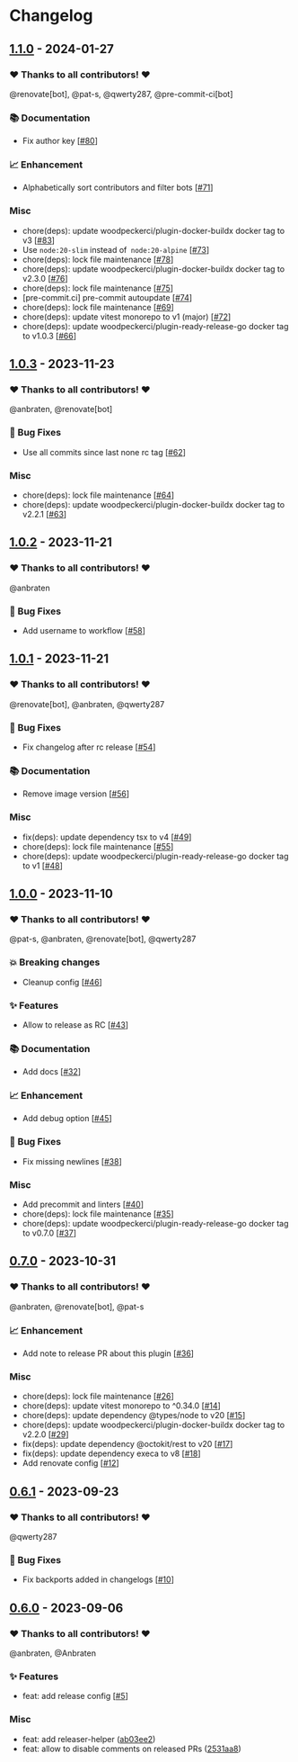 # Changelog

## [1.1.0](https://github.com/woodpecker-ci/plugin-ready-release-go/releases/tag/1.1.0) - 2024-01-27

### ❤️ Thanks to all contributors! ❤️

@renovate[bot], @pat-s, @qwerty287, @pre-commit-ci[bot]

### 📚 Documentation

- Fix author key [[#80](https://github.com/woodpecker-ci/plugin-ready-release-go/pull/80)]

### 📈 Enhancement

- Alphabetically sort contributors and filter bots [[#71](https://github.com/woodpecker-ci/plugin-ready-release-go/pull/71)]

### Misc

- chore(deps): update woodpeckerci/plugin-docker-buildx docker tag to v3 [[#83](https://github.com/woodpecker-ci/plugin-ready-release-go/pull/83)]
- Use `node:20-slim` instead of` node:20-alpine` [[#73](https://github.com/woodpecker-ci/plugin-ready-release-go/pull/73)]
- chore(deps): lock file maintenance [[#78](https://github.com/woodpecker-ci/plugin-ready-release-go/pull/78)]
- chore(deps): update woodpeckerci/plugin-docker-buildx docker tag to v2.3.0 [[#76](https://github.com/woodpecker-ci/plugin-ready-release-go/pull/76)]
- chore(deps): lock file maintenance [[#75](https://github.com/woodpecker-ci/plugin-ready-release-go/pull/75)]
- [pre-commit.ci] pre-commit autoupdate [[#74](https://github.com/woodpecker-ci/plugin-ready-release-go/pull/74)]
- chore(deps): lock file maintenance [[#69](https://github.com/woodpecker-ci/plugin-ready-release-go/pull/69)]
- chore(deps): update vitest monorepo to v1 (major) [[#72](https://github.com/woodpecker-ci/plugin-ready-release-go/pull/72)]
- chore(deps): update woodpeckerci/plugin-ready-release-go docker tag to v1.0.3 [[#66](https://github.com/woodpecker-ci/plugin-ready-release-go/pull/66)]

## [1.0.3](https://github.com/woodpecker-ci/plugin-ready-release-go/releases/tag/1.0.3) - 2023-11-23

### ❤️ Thanks to all contributors! ❤️

@anbraten, @renovate[bot]

### 🐛 Bug Fixes

- Use all commits since last none rc tag [[#62](https://github.com/woodpecker-ci/plugin-ready-release-go/pull/62)]

### Misc

- chore(deps): lock file maintenance [[#64](https://github.com/woodpecker-ci/plugin-ready-release-go/pull/64)]
- chore(deps): update woodpeckerci/plugin-docker-buildx docker tag to v2.2.1 [[#63](https://github.com/woodpecker-ci/plugin-ready-release-go/pull/63)]

## [1.0.2](https://github.com/woodpecker-ci/plugin-ready-release-go/releases/tag/1.0.2) - 2023-11-21

### ❤️ Thanks to all contributors! ❤️

@anbraten

### 🐛 Bug Fixes

- Add username to workflow [[#58](https://github.com/woodpecker-ci/plugin-ready-release-go/pull/58)]

## [1.0.1](https://github.com/woodpecker-ci/plugin-ready-release-go/releases/tag/1.0.1) - 2023-11-21

### ❤️ Thanks to all contributors! ❤️

@renovate[bot], @anbraten, @qwerty287

### 🐛 Bug Fixes

- Fix changelog after rc release [[#54](https://github.com/woodpecker-ci/plugin-ready-release-go/pull/54)]

### 📚 Documentation

- Remove image version [[#56](https://github.com/woodpecker-ci/plugin-ready-release-go/pull/56)]

### Misc

- fix(deps): update dependency tsx to v4 [[#49](https://github.com/woodpecker-ci/plugin-ready-release-go/pull/49)]
- chore(deps): lock file maintenance [[#55](https://github.com/woodpecker-ci/plugin-ready-release-go/pull/55)]
- chore(deps): update woodpeckerci/plugin-ready-release-go docker tag to v1 [[#48](https://github.com/woodpecker-ci/plugin-ready-release-go/pull/48)]

## [1.0.0](https://github.com/woodpecker-ci/plugin-ready-release-go/releases/tag/1.0.0) - 2023-11-10

### ❤️ Thanks to all contributors! ❤️

@pat-s, @anbraten, @renovate[bot], @qwerty287

### 💥 Breaking changes

- Cleanup config [[#46](https://github.com/woodpecker-ci/plugin-ready-release-go/pull/46)]

### ✨ Features

- Allow to release as RC [[#43](https://github.com/woodpecker-ci/plugin-ready-release-go/pull/43)]

### 📚 Documentation

- Add docs [[#32](https://github.com/woodpecker-ci/plugin-ready-release-go/pull/32)]

### 📈 Enhancement

- Add debug option [[#45](https://github.com/woodpecker-ci/plugin-ready-release-go/pull/45)]

### 🐛 Bug Fixes

- Fix missing newlines [[#38](https://github.com/woodpecker-ci/plugin-ready-release-go/pull/38)]

### Misc

- Add precommit and linters [[#40](https://github.com/woodpecker-ci/plugin-ready-release-go/pull/40)]
- chore(deps): lock file maintenance [[#35](https://github.com/woodpecker-ci/plugin-ready-release-go/pull/35)]
- chore(deps): update woodpeckerci/plugin-ready-release-go docker tag to v0.7.0 [[#37](https://github.com/woodpecker-ci/plugin-ready-release-go/pull/37)]

## [0.7.0](https://github.com/woodpecker-ci/plugin-ready-release-go/releases/tag/0.7.0) - 2023-10-31

### ❤️ Thanks to all contributors! ❤️

@anbraten, @renovate[bot], @pat-s

### 📈 Enhancement

- Add note to release PR about this plugin [[#36](https://github.com/woodpecker-ci/plugin-ready-release-go/pull/36)]

### Misc

- chore(deps): lock file maintenance [[#26](https://github.com/woodpecker-ci/plugin-ready-release-go/pull/26)]
- chore(deps): update vitest monorepo to ^0.34.0 [[#14](https://github.com/woodpecker-ci/plugin-ready-release-go/pull/14)]
- chore(deps): update dependency @types/node to v20 [[#15](https://github.com/woodpecker-ci/plugin-ready-release-go/pull/15)]
- chore(deps): update woodpeckerci/plugin-docker-buildx docker tag to v2.2.0 [[#29](https://github.com/woodpecker-ci/plugin-ready-release-go/pull/29)]
- fix(deps): update dependency @octokit/rest to v20 [[#17](https://github.com/woodpecker-ci/plugin-ready-release-go/pull/17)]
- fix(deps): update dependency execa to v8 [[#18](https://github.com/woodpecker-ci/plugin-ready-release-go/pull/18)]
- Add renovate config [[#12](https://github.com/woodpecker-ci/plugin-ready-release-go/pull/12)]

## [0.6.1](https://github.com/woodpecker-ci/plugin-ready-release-go/releases/tag/0.6.1) - 2023-09-23

### ❤️ Thanks to all contributors! ❤️

@qwerty287

### 🐛 Bug Fixes

- Fix backports added in changelogs [[#10](https://github.com/woodpecker-ci/plugin-ready-release-go/pull/10)]

## [0.6.0](https://github.com/woodpecker-ci/plugin-ready-release-go/releases/tag/0.6.0) - 2023-09-06

### ❤️ Thanks to all contributors! ❤️

@anbraten, @Anbraten

### ✨ Features

- feat: add release config [[#5](https://github.com/woodpecker-ci/plugin-ready-release-go/pull/5)]

### Misc

- feat: add releaser-helper ([ab03ee2](https://github.com/woodpecker-ci/plugin-ready-release-go/commit/ab03ee22ed0711019157ebbeb58737ca8e2882cd))
- feat: allow to disable comments on released PRs ([2531aa8](https://github.com/woodpecker-ci/plugin-ready-release-go/commit/2531aa8057e9cc935c90a3d9e1070001bc114899))
